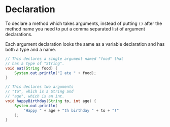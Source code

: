 # Declaration

To declare a method which takes arguments, instead of putting `()` after the method name
you need to put a comma separated list of argument declarations.

Each argument declaration looks the same as a variable declaration and has both a type and a name.

```java
// This declares a single argument named "food" that
// has a type of "String".
void eat(String food) {
    System.out.println("I ate " + food);
}

// This declares two arguments
// "to", which is a String and
// "age", which is an int.
void happyBirthday(String to, int age) {
    System.out.println(
        "Happy " + age + "th birthday " + to + "!"
    );
}
```